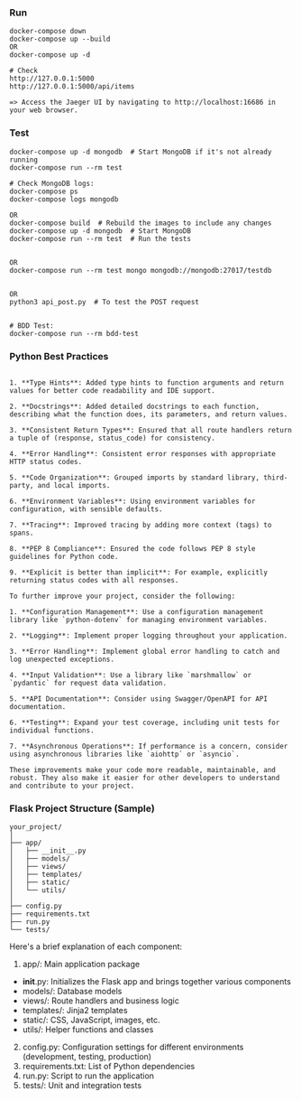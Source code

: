 
### Run
```
docker-compose down
docker-compose up --build 
OR
docker-compose up -d

# Check
http://127.0.0.1:5000
http://127.0.0.1:5000/api/items

=> Access the Jaeger UI by navigating to http://localhost:16686 in your web browser. 
```

### Test
```
docker-compose up -d mongodb  # Start MongoDB if it's not already running
docker-compose run --rm test

# Check MongoDB logs:
docker-compose ps
docker-compose logs mongodb

OR
docker-compose build  # Rebuild the images to include any changes
docker-compose up -d mongodb  # Start MongoDB
docker-compose run --rm test  # Run the tests


OR
docker-compose run --rm test mongo mongodb://mongodb:27017/testdb


OR
python3 api_post.py  # To test the POST request


# BDD Test:
docker-compose run --rm bdd-test
```

### Python Best Practices
```

1. **Type Hints**: Added type hints to function arguments and return values for better code readability and IDE support.

2. **Docstrings**: Added detailed docstrings to each function, describing what the function does, its parameters, and return values.

3. **Consistent Return Types**: Ensured that all route handlers return a tuple of (response, status_code) for consistency.

4. **Error Handling**: Consistent error responses with appropriate HTTP status codes.

5. **Code Organization**: Grouped imports by standard library, third-party, and local imports.

6. **Environment Variables**: Using environment variables for configuration, with sensible defaults.

7. **Tracing**: Improved tracing by adding more context (tags) to spans.

8. **PEP 8 Compliance**: Ensured the code follows PEP 8 style guidelines for Python code.

9. **Explicit is better than implicit**: For example, explicitly returning status codes with all responses.

To further improve your project, consider the following:

1. **Configuration Management**: Use a configuration management library like `python-dotenv` for managing environment variables.

2. **Logging**: Implement proper logging throughout your application.

3. **Error Handling**: Implement global error handling to catch and log unexpected exceptions.

4. **Input Validation**: Use a library like `marshmallow` or `pydantic` for request data validation.

5. **API Documentation**: Consider using Swagger/OpenAPI for API documentation.

6. **Testing**: Expand your test coverage, including unit tests for individual functions.

7. **Asynchronous Operations**: If performance is a concern, consider using asynchronous libraries like `aiohttp` or `asyncio`.

These improvements make your code more readable, maintainable, and robust. They also make it easier for other developers to understand and contribute to your project.
```

### Flask Project Structure (Sample)
```
your_project/
│
├── app/
│   ├── __init__.py
│   ├── models/
│   ├── views/
│   ├── templates/
│   ├── static/
│   └── utils/
│
├── config.py
├── requirements.txt
├── run.py
└── tests/
```
Here's a brief explanation of each component:   
1. app/: Main application package    
- __init__.py: Initializes the Flask app and brings together various components
- models/: Database models    
- views/: Route handlers and business logic      
- templates/: Jinja2 templates   
- static/: CSS, JavaScript, images, etc.   
- utils/: Helper functions and classes   
2. config.py: Configuration settings for different environments (development, testing, production)    
3. requirements.txt: List of Python dependencies   
4. run.py: Script to run the application   
5. tests/: Unit and integration tests   
